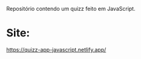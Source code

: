 Repositório contendo um quizz feito em JavaScript.

# Site:

https://quizz-app-javascript.netlify.app/
